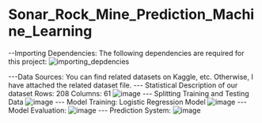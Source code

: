 # Sonar_Rock_Mine_Prediction_Machine_Learning
--Importing Dependencies:
The following dependencies are required for this project:
![importing_depdencies](https://github.com/mohmdumer/Sonar_Rock_-_Mine_Prediction_Machine_Learning/assets/120613470/2ebca4d1-4253-4a9c-afb5-038ca2243e33)

---Data Sources:
You can find related datasets  on Kaggle, etc.
Otherwise, I have attached the related dataset file.
--- Statistical Description of our dataset
Rows: 208
Columns: 61
![image](https://github.com/mohmdumer/Sonar_Rock_-_Mine_Prediction_Machine_Learning/assets/120613470/33dc75d6-dbe3-4cff-af4d-b2e25b399f13)
--- Splitting Training and Testing Data
![image](https://github.com/mohmdumer/Sonar_Rock_-_Mine_Prediction_Machine_Learning/assets/120613470/66ad398a-e954-49f4-9a59-0ed2ad6e0548)
--- Model Training: Logistic Regression Model
![image](https://github.com/mohmdumer/Sonar_Rock_-_Mine_Prediction_Machine_Learning/assets/120613470/4ed4c5d0-f692-4669-80a6-94793bd08bdb)
--- Model Evaluation:
![image](https://github.com/mohmdumer/Sonar_Rock_-_Mine_Prediction_Machine_Learning/assets/120613470/c742a5c5-c64f-4339-8fc4-0ebfb6660e99)
--- Prediction System:
![image](https://github.com/mohmdumer/Sonar_Rock_-_Mine_Prediction_Machine_Learning/assets/120613470/2a3ee1c5-705f-45af-beba-03daea33609a)
